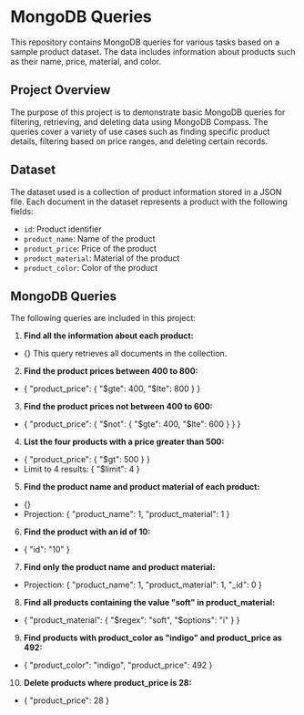 # MongoDB Queries

This repository contains MongoDB queries for various tasks based on a sample product dataset. The data includes information about products such as their name, price, material, and color.

## Project Overview

The purpose of this project is to demonstrate basic MongoDB queries for filtering, retrieving, and deleting data using MongoDB Compass. The queries cover a variety of use cases such as finding specific product details, filtering based on price ranges, and deleting certain records.

## Dataset

The dataset used is a collection of product information stored in a JSON file. Each document in the dataset represents a product with the following fields:

- `id`: Product identifier
- `product_name`: Name of the product
- `product_price`: Price of the product
- `product_material`: Material of the product
- `product_color`: Color of the product

## MongoDB Queries

The following queries are included in this project:

1. **Find all the information about each product:**
- {}
  This query retrieves all documents in the collection.

2. **Find the product prices between 400 to 800:**

- { "product_price": { "$gte": 400, "$lte": 800 } }

3. **Find the product prices not between 400 to 600:**

- { "product_price": { "$not": { "$gte": 400, "$lte": 600 } } }

4. **List the four products with a price greater than 500:**

- { "product_price": { "$gt": 500 } }
- Limit to 4 results:
   { "$limit": 4 }

5. **Find the product name and product material of each product:**
   
- {}
- Projection: { "product_name": 1, "product_material": 1 }

6. **Find the product with an id of 10:**

- { "id": "10" }

7. **Find only the product name and product material:**

- Projection: { "product_name": 1, "product_material": 1, "_id": 0 }

8. **Find all products containing the value "soft" in product_material:**

- { "product_material": { "$regex": "soft", "$options": "i" } }
  
9. **Find products with product_color as "indigo" and product_price as 492:**

- { "product_color": "indigo", "product_price": 492 }

10. **Delete products where product_price is 28:**

- { "product_price": 28 }

